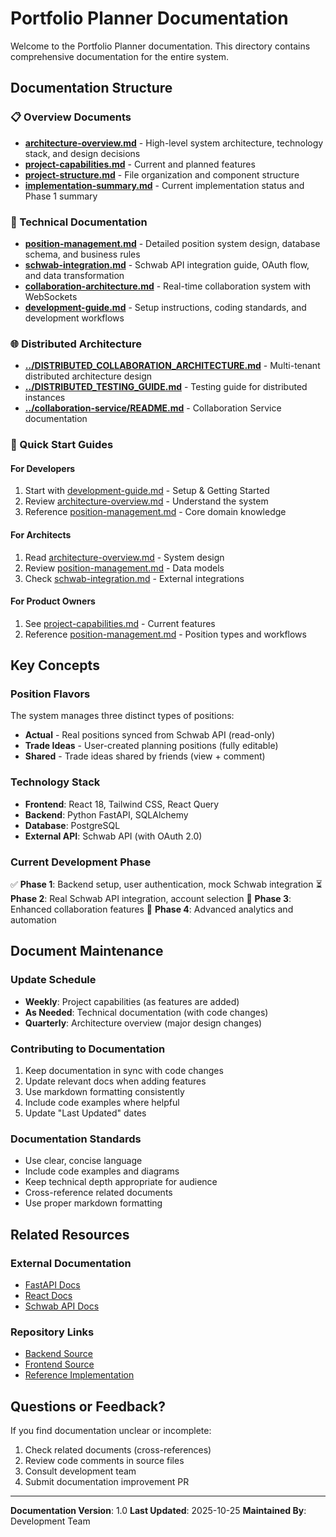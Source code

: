 # Portfolio Planner Documentation

Welcome to the Portfolio Planner documentation. This directory contains comprehensive documentation for the entire system.

## Documentation Structure

### 📋 Overview Documents

- **[architecture-overview.md](./architecture-overview.md)** - High-level system architecture, technology stack, and design decisions
- **[project-capabilities.md](./project-capabilities.md)** - Current and planned features
- **[project-structure.md](./project-structure.md)** - File organization and component structure
- **[implementation-summary.md](./implementation-summary.md)** - Current implementation status and Phase 1 summary

### 🔧 Technical Documentation

- **[position-management.md](./position-management.md)** - Detailed position system design, database schema, and business rules
- **[schwab-integration.md](./schwab-integration.md)** - Schwab API integration guide, OAuth flow, and data transformation
- **[collaboration-architecture.md](./collaboration-architecture.md)** - Real-time collaboration system with WebSockets
- **[development-guide.md](./development-guide.md)** - Setup instructions, coding standards, and development workflows

### 🌐 Distributed Architecture

- **[../DISTRIBUTED_COLLABORATION_ARCHITECTURE.md](../DISTRIBUTED_COLLABORATION_ARCHITECTURE.md)** - Multi-tenant distributed architecture design
- **[../DISTRIBUTED_TESTING_GUIDE.md](../DISTRIBUTED_TESTING_GUIDE.md)** - Testing guide for distributed instances
- **[../collaboration-service/README.md](../collaboration-service/README.md)** - Collaboration Service documentation

### 🎯 Quick Start Guides

#### For Developers
1. Start with [development-guide.md](./development-guide.md) - Setup & Getting Started
2. Review [architecture-overview.md](./architecture-overview.md) - Understand the system
3. Reference [position-management.md](./position-management.md) - Core domain knowledge

#### For Architects
1. Read [architecture-overview.md](./architecture-overview.md) - System design
2. Review [position-management.md](./position-management.md) - Data models
3. Check [schwab-integration.md](./schwab-integration.md) - External integrations

#### For Product Owners
1. See [project-capabilities.md](./project-capabilities.md) - Current features
2. Reference [position-management.md](./position-management.md) - Position types and workflows

## Key Concepts

### Position Flavors
The system manages three distinct types of positions:
- **Actual** - Real positions synced from Schwab API (read-only)
- **Trade Ideas** - User-created planning positions (fully editable)
- **Shared** - Trade ideas shared by friends (view + comment)

### Technology Stack
- **Frontend**: React 18, Tailwind CSS, React Query
- **Backend**: Python FastAPI, SQLAlchemy
- **Database**: PostgreSQL
- **External API**: Schwab API (with OAuth 2.0)

### Current Development Phase
✅ **Phase 1**: Backend setup, user authentication, mock Schwab integration
⏳ **Phase 2**: Real Schwab API integration, account selection
🔮 **Phase 3**: Enhanced collaboration features
🔮 **Phase 4**: Advanced analytics and automation

## Document Maintenance

### Update Schedule
- **Weekly**: Project capabilities (as features are added)
- **As Needed**: Technical documentation (with code changes)
- **Quarterly**: Architecture overview (major design changes)

### Contributing to Documentation
1. Keep documentation in sync with code changes
2. Update relevant docs when adding features
3. Use markdown formatting consistently
4. Include code examples where helpful
5. Update "Last Updated" dates

### Documentation Standards
- Use clear, concise language
- Include code examples and diagrams
- Keep technical depth appropriate for audience
- Cross-reference related documents
- Use proper markdown formatting

## Related Resources

### External Documentation
- [FastAPI Docs](https://fastapi.tiangolo.com/)
- [React Docs](https://react.dev/)
- [Schwab API Docs](https://developer.schwab.com/)

### Repository Links
- [Backend Source](/backend)
- [Frontend Source](/frontend)
- [Reference Implementation](/ref)

## Questions or Feedback?

If you find documentation unclear or incomplete:
1. Check related documents (cross-references)
2. Review code comments in source files
3. Consult development team
4. Submit documentation improvement PR

---

**Documentation Version**: 1.0
**Last Updated**: 2025-10-25
**Maintained By**: Development Team

